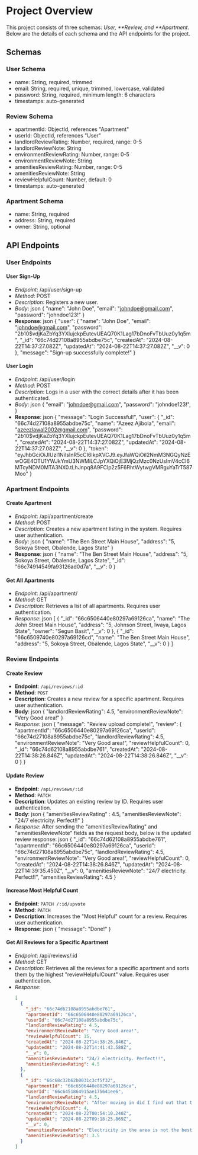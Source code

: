 # Project Overview

This project consists of three schemas: _User, **Review, and **Apartment_. Below are the details of each schema and the API endpoints for the project.

## Schemas

### User Schema

- name: String, required, trimmed
- email: String, required, unique, trimmed, lowercase, validated
- password: String, required, minimum length: 6 characters
- timestamps: auto-generated

### Review Schema

- apartmentId: ObjectId, references "Apartment"
- userId: ObjectId, references "User"
- landlordReviewRating: Number, required, range: 0-5
- landlordReviewNote: String
- environmentReviewRating: Number, range: 0-5
- environmentReviewNote: String
- amenitiesReviewRating: Number, range: 0-5
- amenitiesReviewNote: String
- reviewHelpfulCount: Number, default: 0
- timestamps: auto-generated

### Apartment Schema

- name: String, required
- address: String, required
- owner: String, optional

## API Endpoints

### User Endpoints

#### User Sign-Up

- _Endpoint_: /api/user/sign-up
- _Method_: POST
- _Description_: Registers a new user.
- _Body_:
  json
  {
  "name": "John Doe",
  "email": "johndoe@gmail.com",
  "password": "johndoe123!"
  }
- **Response**:
  json
  {
  "user": {
  "name": "John Doe",
  "email": "johndoe@gmail.com",
  "password": "$2b$10$vdjKaZbYq3YXlujckpEutevUEAQ70K1Lag17bDnoFvTbUuz0y1q5m",
  "\_id": "66c74d27108a8955abdbe75c",
  "createdAt": "2024-08-22T14:37:27.082Z",
  "updatedAt": "2024-08-22T14:37:27.082Z",
  "\_\_v": 0
  },
  "message": "Sign-up successfully complete!"
  }

#### User Login

- _Endpoint_: /api/user/login
- _Method_: POST
- _Description_: Logs in a user with the correct details after it has been authenticated.
- _Body_:
  json
  {
  "email": "johndoe@gmail.com",
  "password": "johndoe123!",
  }
- **Response**:
  json
  {
  "message": "Login Successful!",
  "user": {
  "\_id": "66c74d27108a8955abdbe75c",
  "name": "Azeez Ajibola",
  "email": "azeezlawal2002@gmail.com",
  "password": "$2b$10$vdjKaZbYq3YXlujckpEutevUEAQ70K1Lag17bDnoFvTbUuz0y1q5m",
  "createdAt": "2024-08-22T14:37:27.082Z",
  "updatedAt": "2024-08-22T14:37:27.082Z",
  "\_\_v": 0
  },
  "token": "eyJhbGciOiJIUzI1NiIsInR5cCI6IkpXVCJ9.eyJfaWQiOiI2NmM3NGQyNzEwOGE4OTU1YWJkYmU3NWMiLCJpYXQiOjE3MjQzMzc0NzUsImV4cCI6MTcyNDM0MTA3NX0.tLhJnpq8A9FClp2z5F6RhtWytwgVMRguYaTrT587Moo"
  }

### Apartment Endpoints

#### Create Apartment

- _Endpoint_: /api/apartment/create
- _Method_: POST
- _Description_: Creates a new apartment listing in the system. Requires user authentication.
- _Body_:
  json
  {
  "name": "The Ben Street Main House",
  "address": "5, Sokoya Street, Obalende, Lagos State"
  }
- **Response**:
  json
  {
  "name": "The Ben Street Main House",
  "address": "5, Sokoya Street, Obalende, Lagos State",
  "\_id": "66c74914549fa93126ad0d7a",
  "\_\_v": 0
  }

#### Get All Apartments

- _Endpoint_: /api/apartment/
- _Method_: GET
- _Description_: Retrieves a list of all apartments. Requires user authentication.
- _Response_:
  json
  [
  {
  "_id": "66c6506440e80297a69126ca",
  "name": "The John Street Main House",
  "address": "5, Johnson Street, Iwaya, Lagos State",
  "owner": "Segun Basit",
  "__v": 0
  },
  {
  "_id": "66c6509740e80297a69126cd",
  "name": "The Ben Street Main House",
  "address": "5, Sokoya Street, Obalende, Lagos State",
  "__v": 0
  }
  ]

### Review Endpoints

#### Create Review

- **Endpoint**: `/api/reviews/:id`
- **Method**: `POST`
- **Description**: Creates a new review for a specific apartment. Requires user authentication.
- **Body**:
  json
  {
  "landlordReviewRating": 4.5,
  "environmentReviewNote": "Very Good area!"
  }
- _Response_:
  json
  {
  "message": "Review upload complete!",
  "review": {
  "apartmentId": "66c6506440e80297a69126ca",
  "userId": "66c74d27108a8955abdbe75c",
  "landlordReviewRating": 4.5,
  "environmentReviewNote": "Very Good area!",
  "reviewHelpfulCount": 0,
  "\_id": "66c74d62108a8955abdbe761",
  "createdAt": "2024-08-22T14:38:26.846Z",
  "updatedAt": "2024-08-22T14:38:26.846Z",
  "\_\_v": 0
  }
  }

#### Update Review

- **Endpoint**: `/api/reviews/:id`
- **Method**: `PATCH`
- **Description**: Updates an existing review by ID. Requires user authentication.
- **Body**:
  json
  {
  "amenitiesReviewRating" : 4.5,
  "amenitiesReviewNote": "24/7 electricity. Perfect!!"
  }
- _Response_: After sending the "amenitiesReviewRating" and "amenitiesReviewNote" fields as the request body, below is the updated review response:
  json
  {
  "\_id": "66c74d62108a8955abdbe761",
  "apartmentId": "66c6506440e80297a69126ca",
  "userId": "66c74d27108a8955abdbe75c",
  "landlordReviewRating": 4.5,
  "environmentReviewNote": "Very Good area!",
  "reviewHelpfulCount": 0,
  "createdAt": "2024-08-22T14:38:26.846Z",
  "updatedAt": "2024-08-22T14:39:35.450Z",
  "\_\_v": 0,
  "amenitiesReviewNote": "24/7 electricity. Perfect!!",
  "amenitiesReviewRating": 4.5
  }

#### Increase Most Helpful Count

- **Endpoint**: `PATCH /:id/upvote`
- **Method**: `PATCH`
- **Description**: Increases the "Most Helpful" count for a review. Requires user authentication.
- **Response**:
  json
  {
  "message": "Done!"
  }

#### Get All Reviews for a Specific Apartment

- _Endpoint_: /api/reviews/:id
- _Method_: GET
- _Description_: Retrieves all the reviews for a specific apartment and sorts them by the highest "reviewHelpfulCount" value. Requires user authentication.
- _Response_:
  ```json
  [
    {
      "_id": "66c74d62108a8955abdbe761",
      "apartmentId": "66c6506440e80297a69126ca",
      "userId": "66c74d27108a8955abdbe75c",
      "landlordReviewRating": 4.5,
      "environmentReviewNote": "Very Good area!",
      "reviewHelpfulCount": 15,
      "createdAt": "2024-08-22T14:38:26.846Z",
      "updatedAt": "2024-08-22T14:41:43.588Z",
      "__v": 0,
      "amenitiesReviewNote": "24/7 electricity. Perfect!!",
      "amenitiesReviewRating": 4.5
    },
    {
      "_id": "66c68c32b62b0031c3cf5f32",
      "apartmentId": "66c6506440e80297a69126ca",
      "userId": "66c6451864915ae175641ee6",
      "landlordReviewRating": 4.5,
      "environmentReviewNote": "After moving in did I find out that the area is a bit noisy. If you're okay with all the noise, then I think it is fine if you want to move in",
      "reviewHelpfulCount": 4,
      "createdAt": "2024-08-22T00:54:10.240Z",
      "updatedAt": "2024-08-22T09:18:25.869Z",
      "__v": 0,
      "amenitiesReviewNote": "Electricity in the area is not the best",
      "amenitiesReviewRating": 3.5
    }
  ]
  ```
